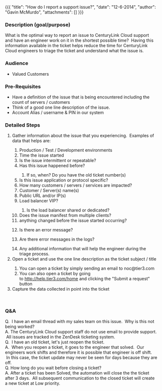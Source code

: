 {{{
  "title": "How do I report a support issue?",
  "date": "12-6-2014",
  "author": "Gavin McMurdo",
  "attachments": []
}}}

<h3>Description (goal/purpose)</h3>
<p>What is the optimal way to report an issue to CenturyLink Cloud support and have an engineer work on it in the shortest possible time? &nbsp;Having this information available in the ticket helps reduce the time for CenturyLink Cloud&nbsp;engineers to
  triage the ticket and understand what the issue is.</p>
<h3>Audience</h3>
<ul>
  <li>Valued Customers</li>
</ul>
<h3>Pre-Requisites</h3>
<ul>
  <li>Have a definition of the issue that is being encountered including the count of servers / customers</li>
  <li>Think of a good one line description of the issue.</li>
  <li>Account Alias / username &amp; PIN in our system&nbsp;</li>
</ul>
<h3>Detailed Steps</h3>
<ol>
  <li>Gather information about the issue that you experiencing. &nbsp;Examples of data that helps are:</li>
  <ol>
    <li>Production / Test / Development environments</li>
    <li>Time the issue started</li>
    <li>Is the issue intermittent or repeatable?</li>
    <li>Has this issue happened before? &nbsp;</li>
    <ol>
      <li>If so, when? Do you have the old ticket number(s)</li>
    </ol>
    <li>Is this issue application or protocol specific?</li>
    <li>How many customers / servers / services are impacted?</li>
    <li>Customer / Server(s) name(s)</li>
    <li>Public URL and/or IP(s)</li>
    <li>Load balancer VIP? &nbsp;</li>
    <ol>
      <li>Is the load balancer shared or dedicated?</li>
    </ol>
    <li>Does the issue manifest from multiple clients?</li>
    <li>anything changed before the issue started occurring?</li>
    <li>
      <p>Is there an error message?</p>
    </li>
    <li>
      <p>Are there error messages in the logs?</p>
    </li>
    <li>Any additional information that will help the engineer during the triage process.</li>
  </ol>
  <li>Open a ticket and use the one line description as the ticket subject / title</li>
  <ol>
    <li>You can open a ticket by simply sending an email to noc@tier3.com</li>
    <li>You can also open a ticket by going to&nbsp;<a href="http://help.tier3.com/home">http://help.tier3.com/home</a>&nbsp;and clicking the "Submit a request" button</li>
  </ol>
  <li>Capture the data collected in point into the ticket</li>
</ol>
<div>&nbsp;</div>
<div></div>
<h3>Q&amp;A</h3>
<div>Q. &nbsp;I have an email thread with my sales team on this issue. &nbsp;Why is this not being worked?</div>
<div>A. The CenturyLink Cloud support staff do not use email to provide support. &nbsp;All issues are tracked in the ZenDesk ticketing system.</div>
<div></div>
<div>Q. &nbsp;I have an old ticket, let's just reopen the ticket.</div>
<div>A. &nbsp;When you reopen a ticket, it goes to the engineer that solved. &nbsp;Our engineers work shifts and therefore it is possible that engineer is off shift. &nbsp;In this case, the ticket update may never be seen for days because they are off.</div>
<div></div>
<div>Q. How long do you wait before closing a ticket?</div>
<div>A. After a ticket has been Solved, the automation will close the the ticket after 3 days. &nbsp;All subsequent communication to the closed ticket will create a new ticket at Low priority.</div>
<div></div>